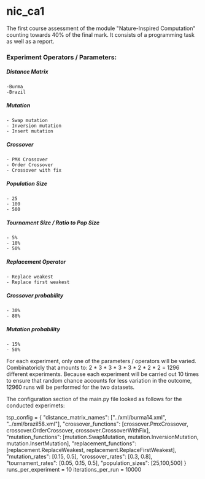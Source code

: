 # nic_ca1 
The first course assessment of the module "Nature-Inspired Computation" counting towards 40% of the final mark.
It consists of a programming task as well as a report.


### Experiment Operators / Parameters:

##### Distance Matrix
    -Burma
    -Brazil

##### Mutation
    - Swap mutation
    - Inversion mutation
    - Insert mutation
##### Crossover
    - PMX Crossover
    - Order Crossover
    - Crossover with fix
##### Population Size
	- 25
    - 100
    - 500
##### Tournament Size / Ratio to Pop Size
    - 5%
    - 10%
    - 50%
##### Replacement Operator
    - Replace weakest
    - Replace first weakest
##### Crossover probability
    - 30%
    - 80%
##### Mutation probability
	- 15%
	- 50%
	
For each experiment, only one of the parameters / operators will be varied.
Combinatoricly that amounts to: 2 * 3 * 3 * 3 * 3 * 2 * 2 * 2 = 1296 different experiments. 
Because each experiment will be carried out 10 times to ensure that random chance accounts for less variation in the outcome, 12960 runs will be performed for the two datasets.

The configuration section of the main.py file looked as follows for the conducted experimets:

tsp_config = {
    "distance_matrix_names": ["../xml/burma14.xml", "../xml/brazil58.xml"],
    "crossover_functions": [crossover.PmxCrossover, crossover.OrderCrossover, crossover.CrossoverWithFix],
    "mutation_functions":  [mutation.SwapMutation, mutation.InversionMutation, mutation.InsertMutation],
    "replacement_functions": [replacement.ReplaceWeakest, replacement.ReplaceFirstWeakest],
    "mutation_rates": [0.15, 0.5],
    "crossover_rates": [0.3, 0.8],
    "tournament_rates": [0.05, 0.15, 0.5],
    "population_sizes": [25,100,500]
}
runs_per_experiment = 10
iterations_per_run = 10000
